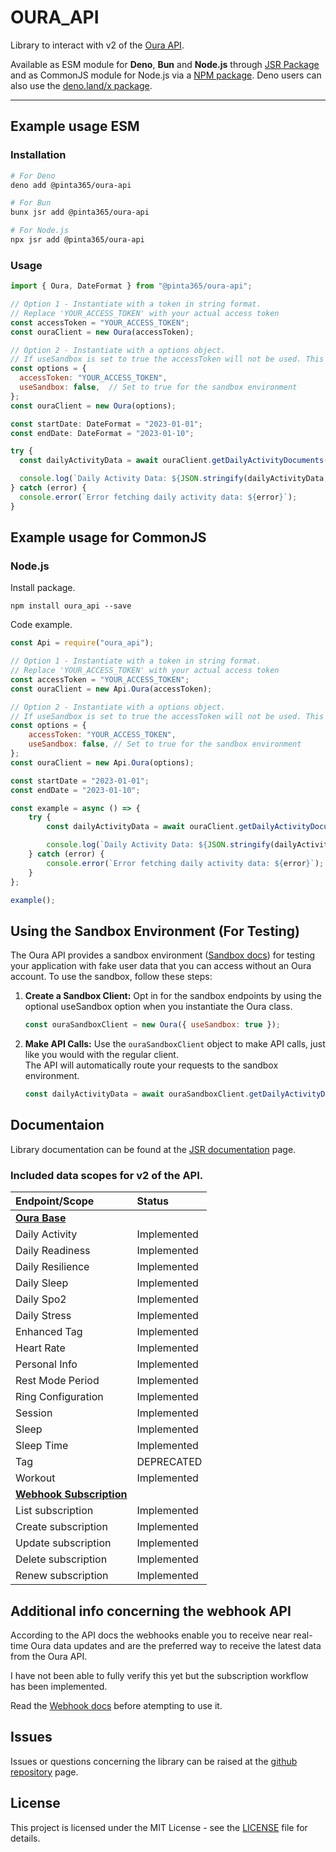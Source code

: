 # OURA_API

Library to interact with v2 of the [Oura API](https://cloud.ouraring.com/v2/docs).

Available as ESM module for **Deno**, **Bun** and **Node.js** through [JSR Package](https://jsr.io/@pinta365/oura-api)
and as CommonJS module for Node.js via a [NPM package](https://www.npmjs.com/package/oura_api). Deno users can also use
the [deno.land/x package](https://deno.land/x/oura_api).

---

## Example usage ESM

### Installation

```bash
# For Deno
deno add @pinta365/oura-api

# For Bun
bunx jsr add @pinta365/oura-api

# For Node.js
npx jsr add @pinta365/oura-api
```

### Usage

```javascript
import { Oura, DateFormat } from "@pinta365/oura-api";

// Option 1 - Instantiate with a token in string format.
// Replace 'YOUR_ACCESS_TOKEN' with your actual access token
const accessToken = "YOUR_ACCESS_TOKEN";
const ouraClient = new Oura(accessToken);

// Option 2 - Instantiate with a options object.
// If useSandbox is set to true the accessToken will not be used. This is also the only way to opt into the sandbox environment. See more details about the sandbox further down.
const options = {
  accessToken: "YOUR_ACCESS_TOKEN",
  useSandbox: false,  // Set to true for the sandbox environment
};
const ouraClient = new Oura(options);

const startDate: DateFormat = "2023-01-01";
const endDate: DateFormat = "2023-01-10";

try {
  const dailyActivityData = await ouraClient.getDailyActivityDocuments(startDate, endDate);

  console.log(`Daily Activity Data: ${JSON.stringify(dailyActivityData, null, 4)}`);
} catch (error) {
  console.error(`Error fetching daily activity data: ${error}`);
}
```

## Example usage for CommonJS

### Node.js

Install package.

```
npm install oura_api --save
```

Code example.

```javascript
const Api = require("oura_api");

// Option 1 - Instantiate with a token in string format.
// Replace 'YOUR_ACCESS_TOKEN' with your actual access token
const accessToken = "YOUR_ACCESS_TOKEN";
const ouraClient = new Api.Oura(accessToken);

// Option 2 - Instantiate with a options object.
// If useSandbox is set to true the accessToken will not be used. This is also the only way to opt into the sandbox environment. See more details about the sandbox further down.
const options = {
    accessToken: "YOUR_ACCESS_TOKEN",
    useSandbox: false, // Set to true for the sandbox environment
};
const ouraClient = new Api.Oura(options);

const startDate = "2023-01-01";
const endDate = "2023-01-10";

const example = async () => {
    try {
        const dailyActivityData = await ouraClient.getDailyActivityDocuments(startDate, endDate);

        console.log(`Daily Activity Data: ${JSON.stringify(dailyActivityData, null, 4)}`);
    } catch (error) {
        console.error(`Error fetching daily activity data: ${error}`);
    }
};

example();
```
## Using the Sandbox Environment (For Testing)

The Oura API provides a sandbox environment ([Sandbox docs](https://cloud.ouraring.com/v2/docs#tag/Sandbox-Routes)) for
testing your application with fake user data that you can access without an Oura account. To use the sandbox, follow
these steps:

1. **Create a Sandbox Client:** Opt in for the sandbox endpoints by using the optional useSandbox option when you
   instantiate the Oura class.
   ```javascript
   const ouraSandboxClient = new Oura({ useSandbox: true });
   ```
2. **Make API Calls:** Use the `ouraSandboxClient` object to make API calls, just like you would with the regular
   client.\
   The API will automatically route your requests to the sandbox environment.
   ```javascript
   const dailyActivityData = await ouraSandboxClient.getDailyActivityDocuments(startDate, endDate);
   ```
   
## Documentaion

Library documentation can be found at the [JSR documentation](https://jsr.io/@pinta365/oura-api/doc) page.

### Included data scopes for v2 of the API.

| Endpoint/Scope                                                              | Status      |
| :-------------------------------------------------------------------------- | :---------- |
| **[Oura Base](https://jsr.io/@pinta365/oura-api/doc/~/Oura)**               |             |
| Daily Activity                                                              | Implemented |
| Daily Readiness                                                             | Implemented |
| Daily Resilience                                                            | Implemented |
| Daily Sleep                                                                 | Implemented |
| Daily Spo2                                                                  | Implemented |
| Daily Stress                                                                | Implemented |
| Enhanced Tag                                                                | Implemented |
| Heart Rate                                                                  | Implemented |
| Personal Info                                                               | Implemented |
| Rest Mode Period                                                            | Implemented |
| Ring Configuration                                                          | Implemented |
| Session                                                                     | Implemented |
| Sleep                                                                       | Implemented |
| Sleep Time                                                                  | Implemented |
| Tag                                                                         | DEPRECATED  |
| Workout                                                                     | Implemented |
| **[Webhook Subscription](https://jsr.io/@pinta365/oura-api/doc/~/Webhook)** |             |
| List subscription                                                           | Implemented |
| Create subscription                                                         | Implemented |
| Update subscription                                                         | Implemented |
| Delete subscription                                                         | Implemented |
| Renew subscription                                                          | Implemented |

## Additional info concerning the webhook API

According to the API docs the webhooks enable you to receive near real-time Oura data updates and are the preferred way
to receive the latest data from the Oura API.

I have not been able to fully verify this yet but the subscription workflow has been implemented.

Read the [Webhook docs](https://cloud.ouraring.com/v2/docs#tag/Webhook-Subscription-Routes) before atempting to use it.

## Issues

Issues or questions concerning the library can be raised at the
[github repository](https://github.com/Pinta365/oura_api/issues) page.

## License

This project is licensed under the MIT License - see the [LICENSE](LICENSE) file for details.
